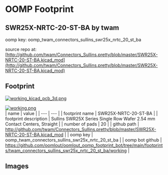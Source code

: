 # OOMP Footprint  
## SWR25X-NRTC-20-ST-BA  by twam  
  
oomp key: oomp_twam_connectors_sullins_swr25x_nrtc_20_st_ba  
  
source repo at: [http://github.com/twam/Connectors_Sullins.pretty/blob/master/SWR25X-NRTC-20-ST-BA.kicad_mod](http://github.com/twam/Connectors_Sullins.pretty/blob/master/SWR25X-NRTC-20-ST-BA.kicad_mod)  
## Footprint  
  
[![working_kicad_pcb_3d.png](working_kicad_pcb_3d_600.png)](working_kicad_pcb_3d.png)  
  
[![working.png](working_600.png)](working.png)  
| name | value | 
| --- | --- | 
| footprint name | SWR25X-NRTC-20-ST-BA | 
| footprint description | Sullins SWR25X Series Single Row Wafer 2.54 mm Contact Centers, Straight | 
| number of pads | 20 | 
| github path | http://github.com/twam/Connectors_Sullins.pretty/blob/master/SWR25X-NRTC-20-ST-BA.kicad_mod | 
| oomp key | oomp_twam_connectors_sullins_swr25x_nrtc_20_st_ba | 
| oomp bot github | https://github.com/oomlout/oomlout_oomp_footprint_bot/tree/main/footprints/twam_connectors_sullins_swr25x_nrtc_20_st_ba/working | 
## Images  

